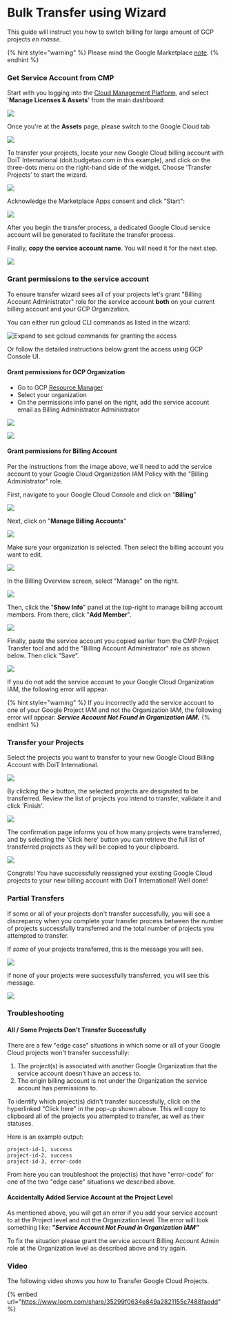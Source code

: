 # Bulk Transfer using Wizard

This guide will instruct you how to switch billing for large amount of GCP projects _en masse._

{% hint style="warning" %}
Please mind the Google Marketplace [note](./).
{% endhint %}

### Get Service Account from CMP

Start with you logging into the [Cloud Management Platform](https://app.doit-intl.com), and select '**Manage Licenses & Assets**' from the main dashboard:

![](../../.gitbook/assets/transfer-projects.png)

Once you're at the **Assets** page, please switch to the Google Cloud tab

![](../../.gitbook/assets/google-cloud-tab.png)

To transfer your projects, locate your new Google Cloud billing account with DoiT International \(doit.budgetao.com in this example\), and click on the three-dots menu on the right-hand side of the widget. Choose 'Transfer Projects' to start the wizard.

![](../../.gitbook/assets/transfer-projects1%20%281%29%20%281%29.png)

Acknowledge the Marketplace Apps consent and click "Start":

![](../../.gitbook/assets/transfer-gcp.png)

After you begin the transfer process, a dedicated Google Cloud service account will be generated to facilitate the transfer process. 

Finally, **copy the service account name**. You will need it for the next step.

![](../../.gitbook/assets/transfer-projects3.png)

### Grant permissions to the service account

To ensure transfer wizard sees all of your projects let's grant "Billing Account Administrator" role for the service account **both** on your current billing account and your GCP Organization.

You can either run gcloud CLI commands as listed in the wizard:

![Expand to see gcloud commands for granting the access](../../.gitbook/assets/image%20%2858%29.png)

Or follow the detailed instructions below grant the access using GCP Console UI.

#### Grant permissions for GCP Organization

* Go to GCP [Resource Manager](https://console.cloud.google.com/cloud-resource-manager)
* Select your organization
* On the permissions info panel on the right, add the service account email as Billing Administrator Administrator

![](../../.gitbook/assets/image%20%2855%29.png)

![](../../.gitbook/assets/image%20%2857%29.png)

#### Grant permissions for Billing Account

Per the instructions from the image above, we'll need to add the service account to your Google Cloud Organization IAM Policy with the "Billing Administrator" role.

First, navigate to your Google Cloud Console and click on "**Billing**"

![](../../.gitbook/assets/screen-shot-2021-02-12-at-11.28.16-am.png)

Next, click on "**Manage Billing Accounts**"

![](../../.gitbook/assets/screen-shot-2021-02-12-at-11.28.26-am.png)

Make sure your organization is selected. Then select the billing account you want to edit.

![](../../.gitbook/assets/step3.jpg)



In the Billing Overview screen, select "Manage" on the right.

![](../../.gitbook/assets/screen-shot-2021-02-12-at-11.29.23-am.png)



Then, click the "**Show Info**" panel at the top-right to manage billing account members. From there, click "**Add Member**".

![](../../.gitbook/assets/addmemberprojectransfer.jpg)

Finally, paste the service account you copied earlier from the CMP Project Transfer tool and add the "Billing Account Administrator" role as shown below. Then click "Save".

![](../../.gitbook/assets/image%20%2856%29.png)

If you do not add the service account to your Google Cloud Organization IAM, the following error will appear. 

{% hint style="warning" %}
If you incorrectly add the service account to one of your Google Project IAM and not the Organization IAM, the following error will appear: _**Service Account Not Found in Organization IAM.**_
{% endhint %}

### Transfer your Projects

Select the projects you want to transfer to your new Google Cloud Billing Account with DoiT International.

![](../../.gitbook/assets/transfer-projects6.png)

By clicking the **&gt;** button, the selected projects are designated to be transferred. Review the list of projects you intend to transfer, validate it and click 'Finish'. 

![](../../.gitbook/assets/transfer-projects7.png)

The confirmation page informs you of how many projects were transferred, and by selecting the 'Click here' button you can retrieve the full list of transferred projects as they will be copied to your clipboard.  

![](../../.gitbook/assets/transfer-projects8.png)

Congrats! You have successfully reassigned your existing Google Cloud projects to your new billing account with DoiT International! Well done! 

### Partial Transfers

If some or all of your projects don't transfer successfully, you will see a discrepancy when you complete your transfer process between the number of projects successfully transferred and the total number of projects you attempted to transfer.

If _some_ of your projects transferred, this is the message you will see.

![](../../.gitbook/assets/screen-shot-2020-09-10-at-16.14.00-1-%20%281%29.png)

If none of your projects were successfully transferred, you will see this message.

![](../../.gitbook/assets/screen-shot-2020-09-10-at-16.10.34-1-.png)

### **Troubleshooting**

#### All / Some Projects Don't Transfer Successfully

There are a few "edge case" situations in which some or all of your Google Cloud projects won't transfer successfully:

1. The project\(s\) is associated with another Google Organization that the service account doesn’t have an access to.
2. The origin billing account is not under the Organization the service account has permissions to.

To identify which project\(s\) didn't transfer successfully, click on the hyperlinked "Click here" in the pop-up shown above. This will copy to clipboard all of the projects you attempted to transfer, as well as their statuses. 

Here is an example output:

```text
project-id-1, success
project-id-2, success
project-id-3, error-code
```

From here you can troubleshoot the project\(s\) that have "error-code" for one of the two "edge case" situations we described above.

#### Accidentally Added Service Account at the Project Level

As mentioned above, you will get an error if you add your service account to at the Project level and not the Organization level. The error will look something like: _**"Service Account Not Found in Organization IAM"**_

To fix the situation please grant the service account Billing Account Admin role at the Organization level as described above and try again.

### Video

The following video shows you how to Transfer Google Cloud Projects.

{% embed url="https://www.loom.com/share/35299f0634e849a2821155c7488faedd" %}



